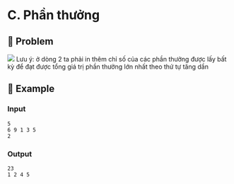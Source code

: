 # C. Phần thưởng

## 📖 Problem

![](https://espresso.codeforces.com/10ed551bbd2acaf4aa15acfe5c7f00a6f6ae4ebb.png)
Lưu ý:
ở dòng
$2$
ta phải in thêm chỉ số của các phần thưởng được lấy bất kỳ để đạt được tổng giá trị phần thưởng lớn nhất theo thứ tự tăng dần


## 🧠 Example

### Input

```text
5
6 9 1 3 5
2
```

### Output

```text
23
1 2 4 5
```


